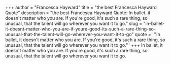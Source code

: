 +++
author = "Francesca Hayward"
title = "the best Francesca Hayward Quote"
description = "the best Francesca Hayward Quote: In ballet, it doesn't matter who you are. If you're good, it's such a rare thing, so unusual, that the talent will go wherever you want it to go."
slug = "in-ballet-it-doesnt-matter-who-you-are-if-youre-good-its-such-a-rare-thing-so-unusual-that-the-talent-will-go-wherever-you-want-it-to-go"
quote = '''In ballet, it doesn't matter who you are. If you're good, it's such a rare thing, so unusual, that the talent will go wherever you want it to go.'''
+++
In ballet, it doesn't matter who you are. If you're good, it's such a rare thing, so unusual, that the talent will go wherever you want it to go.
